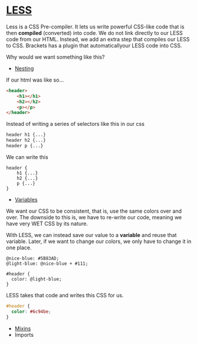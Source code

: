 # [LESS](http://lesscss.org/)

Less is a CSS Pre-compiler. It lets us write powerful CSS-like code that is then **compiled** (converted) into code.
We do not link directly to our LESS code from our HTML. Instead, we add an extra step that compiles our LESS to CSS.
Brackets has a plugin that automaticallyour LESS code into CSS.


Why would we want something like this?

* [Nesting](http://lesscss.org/features/#features-overview-feature-nested-rules)

If our html was like so...

```html
<header>
    <h1></h1>
    <h2></h2>
    <p></p>
</header>
```

Instead of writing a series of selectors like this in our css

```css
header h1 {...}
header h2 {...}
header p {...}
```

We can write this
```less
header {
    h1 {...}
    h2 {...}
    p {...}
}
```

* [Variables](http://lesscss.org/features/#features-overview-feature-variables)

We want our CSS to be consistent, that is, use the same colors over and over. The downside to this is, we have to re-write our code, meaning we have very WET CSS by its nature.

With LESS, we can instead save our value to a **variable** and reuse that variable. Later, if we want to change our colors, we only have to change it in one place.

```less
@nice-blue: #5B83AD;
@light-blue: @nice-blue + #111;

#header {
  color: @light-blue;
}
```

LESS takes that code and writes this CSS for us.

```css
#header {
  color: #6c94be;
}
```


* [Mixins](http://lesscss.org/features/#features-overview-feature-mixins)
* Imports